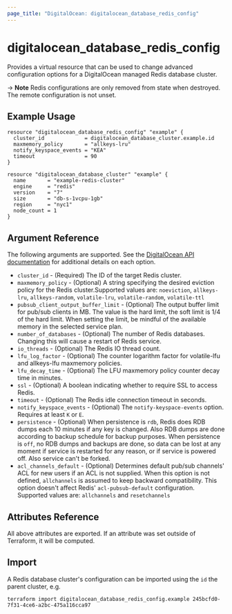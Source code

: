 ```yaml
---
page_title: "DigitalOcean: digitalocean_database_redis_config"
---
```


# digitalocean\_database\_redis\_config

Provides a virtual resource that can be used to change advanced configuration
options for a DigitalOcean managed Redis database cluster.

-> **Note** Redis configurations are only removed from state when destroyed. The remote configuration is not unset.

## Example Usage

```hcl
resource "digitalocean_database_redis_config" "example" {
  cluster_id             = digitalocean_database_cluster.example.id
  maxmemory_policy       = "allkeys-lru"
  notify_keyspace_events = "KEA"
  timeout                = 90
}

resource "digitalocean_database_cluster" "example" {
  name       = "example-redis-cluster"
  engine     = "redis"
  version    = "7"
  size       = "db-s-1vcpu-1gb"
  region     = "nyc1"
  node_count = 1
}
```


## Argument Reference

The following arguments are supported. See the [DigitalOcean API documentation](https://docs.digitalocean.com/reference/api/api-reference/#operation/databases_patch_config)
for additional details on each option. 


* `cluster_id` - (Required)  The ID of the target Redis cluster.
* `maxmemory_policy` - (Optional) A string specifying the desired eviction policy for the Redis cluster.Supported values are: `noeviction`, `allkeys-lru`, `allkeys-random`, `volatile-lru`, `volatile-random`, `volatile-ttl`
* `pubsub_client_output_buffer_limit` - (Optional) The output buffer limit for pub/sub clients in MB. The value is the hard limit, the soft limit is 1/4 of the hard limit. When setting the limit, be mindful of the available memory in the selected service plan.
* `number_of_databases` - (Optional) The number of Redis databases. Changing this will cause a restart of Redis service.
* `io_threads` - (Optional) The Redis IO thread count.
* `lfu_log_factor` - (Optional) The counter logarithm factor for volatile-lfu and allkeys-lfu maxmemory policies.
* `lfu_decay_time` - (Optional) The LFU maxmemory policy counter decay time in minutes.
* `ssl` - (Optional) A boolean indicating whether to require SSL to access Redis.
* `timeout` - (Optional) The Redis idle connection timeout in seconds.
* `notify_keyspace_events` - (Optional) The `notify-keyspace-events` option. Requires at least `K` or `E`.
* `persistence` - (Optional) When persistence is `rdb`, Redis does RDB dumps each 10 minutes if any key is changed. Also RDB dumps are done according to backup schedule for backup purposes. When persistence is `off`, no RDB dumps and backups are done, so data can be lost at any moment if service is restarted for any reason, or if service is powered off. Also service can't be forked.
* `acl_channels_default` - (Optional) Determines default pub/sub channels' ACL for new users if an ACL is not supplied. When this option is not defined, `allchannels` is assumed to keep backward compatibility. This option doesn't affect Redis' `acl-pubsub-default` configuration. Supported values are: `allchannels` and `resetchannels`

## Attributes Reference

All above attributes are exported. If an attribute was set outside of Terraform, it will be computed.

## Import

A Redis database cluster's configuration can be imported using the `id` the parent cluster, e.g.

```
terraform import digitalocean_database_redis_config.example 245bcfd0-7f31-4ce6-a2bc-475a116cca97
```
